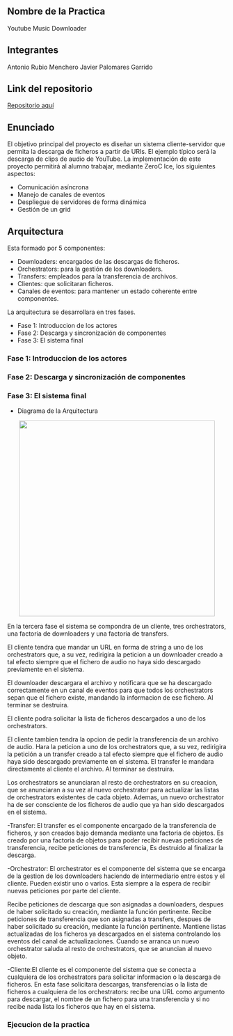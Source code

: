 
## Nombre de la Practica
Youtube Music Downloader

## Integrantes
 Antonio Rubio Menchero
 Javier Palomares Garrido

## Link del repositorio
[Repositorio aquí](https://github.com/4Paloms/RubioPalomares.git)

## Enunciado
El objetivo principal del proyecto es diseñar un sistema cliente-servidor que permita la descarga
de ficheros a partir de URIs. El ejemplo típico será la descarga de clips de audio de YouTube. La
implementación de este proyecto permitirá al alumno trabajar, mediante ZeroC Ice, los siguientes
aspectos:
- Comunicación asíncrona
- Manejo de canales de eventos
- Despliegue de servidores de forma dinámica
- Gestión de un grid

## Arquitectura
Esta formado por 5 componentes:
- Downloaders: encargados de las descargas de ficheros.
- Orchestrators: para la gestión de los downloaders.
- Transfers: empleados para la transferencia de archivos.
- Clientes: que solicitaran ficheros.
- Canales de eventos: para mantener un estado coherente entre componentes.

La arquitectura se desarrollara en tres fases.
* Fase 1: Introduccion de los actores
* Fase 2: Descarga y sincronización de componentes
* Fase 3: El sistema final

### Fase 1: Introduccion de los actores
### Fase 2: Descarga y sincronización de componentes

### Fase 3: El sistema final
  * Diagrama de la Arquitectura
 <p align="center">
  <img width="450" height="450" src="https://github.com/4Paloms/RubioPalomares/blob/master/Fase.png">
</p>
En la tercera fase el sistema se compondra de un cliente, tres orchestrators, una factoria de
downloaders y una factoria de transfers. 
  
El cliente tendra que mandar un URL en forma de string a
uno de los orchestrators que, a su vez, redirigira la peticion a un downloader creado a tal efecto
siempre que el fichero de audio no haya sido descargado previamente en el sistema.
  
El downloader descargara el archivo y notificara que se ha descargado correctamente en un canal de eventos para
que todos los orchestrators sepan que el fichero existe, mandando la informacion de ese fichero. Al
terminar se destruira.

El cliente podra solicitar la lista de ficheros descargados a uno de los orchestrators.

El cliente tambien tendra la opcion de pedir la transferencia de un archivo de audio. Hara
la peticion a uno de los orchestrators que, a su vez, redirigira la petición a un transfer creado a tal
efecto siempre que el fichero de audio haya sido descargado previamente en el sistema. El transfer
le mandara directamente al cliente el archivo. Al terminar se destruira.

Los orchestrators se anunciaran al resto de orchestrators en su creacion, que se anunciaran a su vez
al nuevo orchestrator para actualizar las listas de orchestrators existentes de cada objeto. Ademas,
un nuevo orchestrator ha de ser consciente de los ficheros de audio que ya han sido descargados en
el sistema.

-Transfer: El transfer es el componente encargado de la transferencia de ficheros, y son creados bajo
demanda mediante una factoria de objetos. Es creado por una factoria de objetos para poder recibir nuevas peticiones de transferencia, recibe peticiones de transferencia, Es destruido al finalizar la descarga.

-Orchestrator: El orchestrator es el componente del sistema que se encarga de la gestion de los downloaders
haciendo de intermediario entre estos y el cliente. Pueden existir uno o varios. Esta siempre a la espera de recibir nuevas    peticiones por parte del cliente.

Recibe peticiones de descarga que son asignadas a downloaders, despues de haber solicitado
su creación, mediante la función pertinente.
Recibe peticiones de transferencia que son asignadas a transfers, despues de haber solicitado
su creación, mediante la función pertinente.
Mantiene listas actualizadas de los ficheros ya descargados en el sistema controlando los eventos del canal de actualizaciones.
Cuando se arranca un nuevo orchestrator saluda al resto de orchestrators, que se anuncian al nuevo objeto.
	
-Cliente:El cliente es el componente del sistema que se conecta a cualquiera de los orchestrators para
solicitar informacion o la descarga de ficheros. En esta fase solicitara descargas, transferencias o
la lista de ficheros a cualquiera de los orchestrators: recibe una URL como argumento para
descargar, el nombre de un fichero para una transferencia y si no recibe nada lista los ficheros que
hay en el sistema.
   
### Ejecucion de la practica

 


